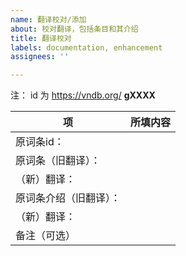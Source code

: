 ```yaml
---
name: 翻译校对/添加
about: 校对翻译，包括条目和其介绍
title: 翻译校对
labels: documentation, enhancement
assignees: ''

---
```


注： id 为 https://vndb.org/ __gXXXX__

项|所填内容
----|----
原词条id：| 
原词条（旧翻译）：|
（新）翻译：|
原词条介绍（旧翻译）：|
（新）翻译：|
 备注（可选）|
